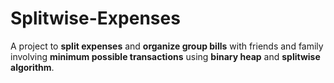 # Splitwise-Expenses
A project to **split expenses** and **organize group bills** with friends and family involving **minimum
possible transactions** using **binary heap** and **splitwise algorithm**.
